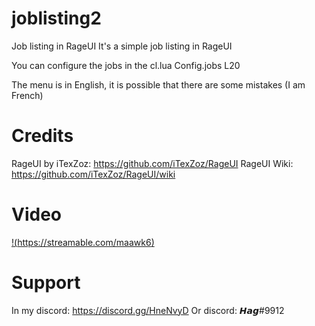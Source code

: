 # joblisting2
 Job listing in RageUI
It's a simple job listing in RageUI

You can configure the jobs in the cl.lua
Config.jobs L20

The menu is in English, it is possible that there are some mistakes (I am French)

# Credits

RageUI by iTexZoz:
https://github.com/iTexZoz/RageUI
RageUI Wiki:
https://github.com/iTexZoz/RageUI/wiki

# Video

[!(https://streamable.com/maawk6)](https://streamable.com/maawk6)
# Support 

In my discord:
https://discord.gg/HneNvyD
Or discord: 
𝙃𝙖𝙜#9912



